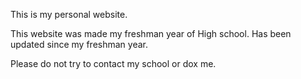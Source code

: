 This is my personal website. 

This website was made my freshman year of High school. Has been updated since my freshman year. 

Please do not try to contact my school or dox me. 
